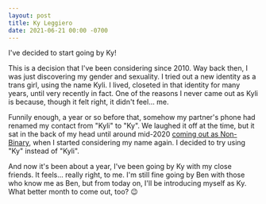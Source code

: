 ```yaml
---
layout: post
title: Ky Leggiero
date: 2021-06-21 00:00 -0700
---
```


I've decided to start going by Ky!

This is a decision that I've been considering since 2010. Way back then, I was just discovering my gender and sexuality. I tried out a new identity as a trans girl, using the name Kyli. I lived, closeted in that identity for many years, until very recently in fact. One of the reasons I never came out as Kyli is because, though it felt right, it didn't feel... me.

Funnily enough, a year or so before that, somehow my partner's phone had renamed my contact from "Kyli" to "Ky". We laughed it off at the time, but it sat in the back of my head until around mid-2020 [coming out as Non-Binary](/Non-Binary), when I started considering my name again. I decided to try using "Ky" instead of "Kyli".

And now it's been about a year, I've been going by Ky with my close friends. It feels... really right, to me. I'm still fine going by Ben with those who know me as Ben, but from today on, I'll be introducing myself as Ky.
What better month to come out, too? 😉
